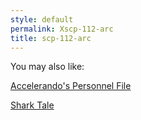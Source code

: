 ```yaml
---
style: default
permalink: Xscp-112-arc
title: scp-112-arc
---
```

You may also like:

[Accelerando's Personnel File](http://scp-wiki.net/accelerando-personnel-file)

[Shark Tale](http://scp-wiki.net/shark-tale)
